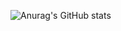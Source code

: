 
![Anurag's GitHub stats](https://github-readme-stats.vercel.app/api?username=MehrabVosough&show_icons=true&theme=transparent)
<!---
MehrabVosough/MehrabVosough is a ✨ special ✨ repository because its `README.md` (this file) appears on your GitHub profile.
You can click the Preview link to take a look at your changes.
--->
